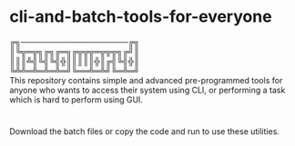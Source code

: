 # cli-and-batch-tools-for-everyone

╔╗───────────────────╔╗<br>
║╚╦═╦╗╔╗╔═╗╔╦╦╦═╦╦╦╗╔╝║<br>
║║║╩╣╚╣╚╣╬║║║║║╬║╔╣╚╣╬║<br>
╚╩╩═╩═╩═╩═╝╚══╩═╩╝╚═╩═╝<br>
This repository contains simple and advanced pre-programmed tools for anyone who wants to access their system using CLI,
or performing a task which is hard to perform using GUI. 
#
Download the batch files or copy the code and run to use these utilities. 
